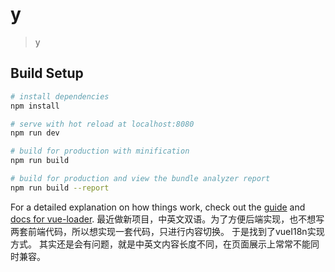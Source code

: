 # y

> y

## Build Setup

``` bash
# install dependencies
npm install

# serve with hot reload at localhost:8080
npm run dev

# build for production with minification
npm run build

# build for production and view the bundle analyzer report
npm run build --report
```

For a detailed explanation on how things work, check out the [guide](http://vuejs-templates.github.io/webpack/) and [docs for vue-loader](http://vuejs.github.io/vue-loader).
最近做新项目，中英文双语。为了方便后端实现，也不想写两套前端代码，所以想实现一套代码，只进行内容切换。
于是找到了vueI18n实现方式。
其实还是会有问题，就是中英文内容长度不同，在页面展示上常常不能同时兼容。
